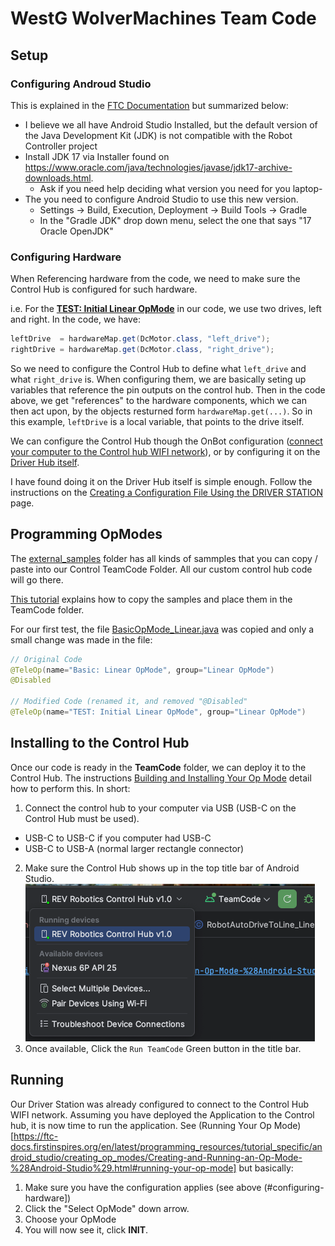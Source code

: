 # WestG WolverMachines Team Code

## Setup 

### Configuring Androud Studio
This is explained in the [FTC Documentation](https://ftc-docs.firstinspires.org/en/latest/programming_resources/tutorial_specific/android_studio/installing_android_studio/Installing-Android-Studio.html#configuring-android-studio-ladybug-and-later) 
but summarized below:

- I believe we all have Android Studio Installed, but the default version of the Java Development Kit (JDK) is not compatible with the Robot Controller project
- Install JDK 17 via Installer found on https://www.oracle.com/java/technologies/javase/jdk17-archive-downloads.html.
  - Ask if you need help deciding what version you need for you laptop-
- The you need to configure Android Studio to use this new version.
  - Settings -> Build, Execution, Deployment -> Build Tools -> Gradle
  - In the "Gradle JDK" drop down menu,  select the one that says "17 Oracle OpenJDK"

### Configuring Hardware

When Referencing hardware from the code, we need to make sure the Control Hub is configured for 
such hardware.

i.e. For the **[TEST: Initial Linear OpMode](./src/main/java/org/firstinspires/ftc/teamcode/BasicOpMode_Linear.java)** 
in our code, we use two drives, left and right. In the code, we have:

```java
leftDrive  = hardwareMap.get(DcMotor.class, "left_drive");
rightDrive = hardwareMap.get(DcMotor.class, "right_drive");
```

So we need to configure the Control Hub to define what `left_drive` and what `right_drive` is.  When
configuring them, we are basically seting up variables that reference the pin outputs on the control
hub.  Then in the code above, we get "references" to the hardware components, which we can then
act upon, by the objects resturned form `hardwareMap.get(...)`. So in this example, `leftDrive` is 
a local variable, that points to the drive itself.

We can configure the Control Hub though the OnBot configuration ([connect your computer to the Control hub WIFI network](https://docs.revrobotics.com/duo-control/control-hub-gs/connect-to-the-control-hub-robot-control-console#web-browser)),
or by configuring it on the [Driver Hub itself](https://ftc-docs.firstinspires.org/en/latest/hardware_and_software_configuration/configuring/index.html).

I have found doing it on the Driver Hub itself is simple enough. Follow the instructions on the
[Creating a Configuration File Using the DRIVER STATION](https://ftc-docs.firstinspires.org/en/latest/hardware_and_software_configuration/configuring/getting_started/getting-started.html#creating-a-configuration-file-using-the-driver-station) 
page.

## Programming OpModes

The [external_samples](../FtcRobotController/src/main/java/org/firstinspires/ftc/robotcontroller/external/samples) 
folder has all kinds of sammples that you can copy / paste into our Control TeamCode Folder. All
our custom control hub code will go there.

[This tutorial](https://ftc-docs.firstinspires.org/en/latest/programming_resources/tutorial_specific/android_studio/creating_op_modes/Creating-and-Running-an-Op-Mode-%28Android-Studio%29.html#sample-op-modes) 
explains how to copy the samples and place them in the TeamCode folder.

For our first test, the file [BasicOpMode_Linear.java](.//src/main/java/org/firstinspires/ftc/teamcode/)
was copied and only a small change was made in the file:

```java
// Original Code
@TeleOp(name="Basic: Linear OpMode", group="Linear OpMode")
@Disabled

// Modified Code (renamed it, and removed "@Disabled"
@TeleOp(name="TEST: Initial Linear OpMode", group="Linear OpMode")
```

## Installing to the Control Hub
Once our code is ready in the **TeamCode** folder, we can deploy it to the Control Hub. The 
instructions [Building and Installing Your Op Mode](https://ftc-docs.firstinspires.org/en/latest/programming_resources/tutorial_specific/android_studio/creating_op_modes/Creating-and-Running-an-Op-Mode-%28Android-Studio%29.html#building-and-installing-your-op-mode) 
detail how to perform this.  In short:

1. Connect the control hub to your computer via USB (USB-C on the Control Hub must be used). 
  - USB-C to USB-C if you computer had USB-C
  - USB-C to USB-A (normal larger rectangle connector)
2. Make sure the Control Hub shows up in the top title bar of Android Studio.
  ![img.png](docs/img.png)
3. Once available, Click the `Run TeamCode` Green button in the title bar.

## Running

Our Driver Station was already configured to connect to the Control Hub WIFI network. Assuming you
have deployed the Application to the Control hub, it is now time to run the application. See
(Running Your Op Mode)[https://ftc-docs.firstinspires.org/en/latest/programming_resources/tutorial_specific/android_studio/creating_op_modes/Creating-and-Running-an-Op-Mode-%28Android-Studio%29.html#running-your-op-mode] 
but basically:

1. Make sure you have the configuration applies (see above (#configuring-hardware])
2. Click the "Select OpMode" down arrow.
3. Choose your OpMode
4. You will now see it, click **INIT**.
